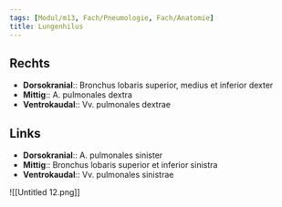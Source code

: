```yaml
---
tags: [Modul/m13, Fach/Pneumologie, Fach/Anatomie]
title: Lungenhilus
---
```

## Rechts

- **Dorsokranial**:: Bronchus lobaris superior, medius et inferior dexter
- **Mittig**:: A. pulmonales dextra
- **Ventrokaudal**:: Vv. pulmonales dextrae

## Links

- **Dorsokranial**:: A. pulmonales sinister
- **Mittig**:: Bronchus lobaris superior et inferior sinistra
- **Ventrokaudal**:: Vv. pulmonales sinistrae

![[Untitled 12.png]]

